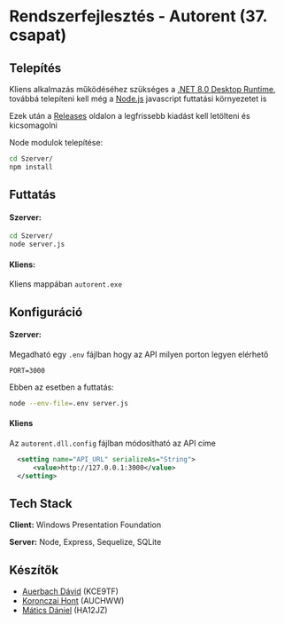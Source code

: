 # Rendszerfejlesztés - Autorent (37. csapat)



## Telepítés

Kliens alkalmazás működéséhez szükséges a [.NET 8.0 Desktop Runtime](https://dotnet.microsoft.com/en-us/download/dotnet/thank-you/runtime-desktop-8.0.3-windows-x64-installer), továbbá telepíteni kell még a [Node.js](https://nodejs.org/en/download) javascript futtatási környezetet is

Ezek után a [Releases](https://github.com/MekDani918/autorent/releases) oldalon a legfrissebb kiadást kell letölteni és kicsomagolni

Node modulok telepítése:
```sh
cd Szerver/
npm install
```
    
## Futtatás

#### Szerver:
```sh
cd Szerver/
node server.js
```
#### Kliens:
Kliens mappában `autorent.exe`

## Konfiguráció

#### Szerver:

Megadható egy `.env` fájlban hogy az API milyen porton legyen elérhető
```env
PORT=3000
```
Ebben az esetben a futtatás:
```sh
node --env-file=.env server.js
```

#### Kliens

Az `autorent.dll.config` fájlban módosítható az API címe
```xml
  <setting name="API_URL" serializeAs="String">
      <value>http://127.0.0.1:3000</value>
  </setting>
```

## Tech Stack

**Client:** Windows Presentation Foundation

**Server:** Node, Express, Sequelize, SQLite


## Készítők
- [Auerbach Dávid](https://www.github.com/david01978) (KCE9TF)
- [Koronczai Hont](https://www.github.com/Klaszfm) (AUCHWW)
- [Mátics Dániel](https://www.github.com/MekDani918) (HA12JZ)

